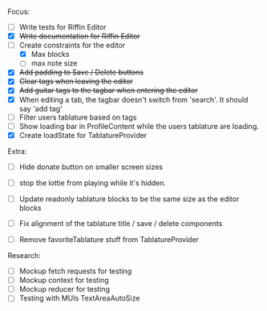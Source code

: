 Focus:
- [ ] Write tests for Riffin Editor
- [x] ~~Write documentation for Riffin Editor~~
- [ ] Create constraints for the editor
  - [x] Max blocks
  - [ ] max note size
- [x] ~~Add padding to Save / Delete buttons~~
- [x] ~~Clear tags when leaving the editor~~
- [x] ~~Add guitar tags to the tagbar when entering the editor~~
- [x] When editing a tab, the tagbar doesn't switch from 'search'. It should say 'add tag'
- [ ] Filter users tablature based on tags
- [ ] Show loading bar in ProfileContent while the users tablature are loading.
- [x] Create loadState for TablatureProvider

Extra:
- [ ] Hide donate button on smaller screen sizes
- [ ] stop the lottie from playing while it's hidden.
- [ ] Update readonly tablature blocks to be the same size as the editor blocks
- [ ] Fix alignment of the tablature title / save / delete components
- [ ] Remove favoriteTablature stuff from TablatureProvider


Research:
- [ ] Mockup fetch requests for testing
- [ ] Mockup context for testing
- [ ] Mockup reducer for testing
- [ ] Testing with MUIs TextAreaAutoSize